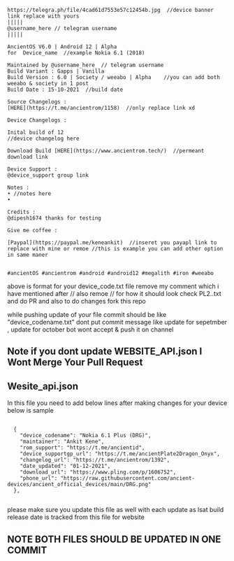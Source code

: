 ```
https://telegra.ph/file/4cad61d7553e57c12454b.jpg  //device banner link replace with yours
|||||
@username_here // telegram username
|||||

AncientOS V6.0 | Android 12 | Alpha
for  Device_name  //example Nokia 6.1 (2018)

Maintained by @username_here  // telegram username
Build Variant : Gapps | Vanilla
Build Version : 6.0 | Society / weeabo | Alpha    //you can add both weeabo & society in 1 post 
Build Date : 15-10-2021  //build date

Source Changelogs :
[HERE](https://t.me/ancientrom/1158)  //only replace link xd 

Device Changelogs :

Inital build of 12
//device changelog here 

Download Build [HERE](https://www.ancientrom.tech/)  //permeant download link 

Device Support :
@device_support group link

Notes :
• //notes here
• 

Credits :
@dipesh1674 thanks for testing

Give me coffee :

[Paypal](https://paypal.me/keneankit)  //inseret you payapl link to replace with mine or remoe //this is example you can add other option in same maner


#ancientOS #ancientrom #android #android12 #megalith #iron #weeabo
```

above is format for your device_code.txt file remove my comment which i have mentioned after // also remoe // for how it should look check PL2..txt
and do PR and also to do changes fork this repo

while pushing update of your file commit should be like "device_codename.txt" dont put commit message like update for sepetmber , update for october bot wont accept & push it on channel
 ## Note if you dont update WEBSITE_API.json I Wont Merge Your Pull Request

## Wesite_api.json

In this file you need to add below lines after making changes for your device below is sample 

````

  {
    "device_codename": "Nokia 6.1 Plus (DRG)",
    "maintainer": "Ankit Kene",
    "rom_support": "https://t.me/ancientid",
    "device_supportgp_url": "https://t.me/ancientPlate2Dragon_Onyx",
    "changelog_url": "https://t.me/ancientrom/1392",
    "date_updated": "01-12-2021",
    "download_url": "https://www.pling.com/p/1606752",
    "phone_url": "https://raw.githubusercontent.com/ancient-devices/ancient_official_devices/main/DRG.png"
  },
  
  ````
  
  please make sure you update this file as well with each update as lsat build release date is tracked from this file for website 


## NOTE BOTH FILES SHOULD BE UPDATED IN ONE COMMIT
